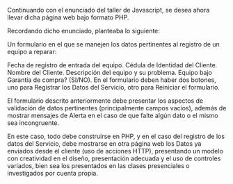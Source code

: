 Continuando con el enunciado del taller de Javascript, se desea ahora llevar dicha página web bajo formato PHP.

Recordando dicho enunciado, planteaba lo siguiente:

Un formulario en el que se manejen los datos pertinentes al registro de un equipo a reparar: 

Fecha de registro de entrada del equipo.
Cédula de Identidad del Cliente.
Nombre del Cliente.
Descripción del equipo y su problema.
Equipo bajo Garantía de compra? (SI/NO).
En el formulario deben haber dos botones, uno para Registrar los Datos del Servicio, otro para Reiniciar el formulario.

El formulario descrito anteriormente debe presentar los aspectos de validación de datos pertinentes (principalmente campos vacíos), además de mostrar mensajes de Alerta en el caso de que falte algún dato o el mismo sea incongruente.

En este caso, todo debe construirse en PHP, y en el caso del registro de los datos del Servicio, debe mostrarse en otra página web los Datos ya enviados desde el cliente (uso de acciones HTTP), presentando un modelo con creatividad en el diseño, presentación adecuada y el uso de controles variados, bien sea los presentados en las clases presenciales o investigados por cuenta propia.